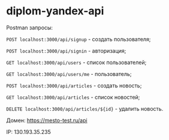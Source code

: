 # diplom-yandex-api

Postman запросы: 

```POST localhost:3000/api/signup``` - создать пользователя;

```POST localhost:3000/api/signin``` - авторизация;

```GET localhost:3000/api/users``` - список пользователей;

```GET localhost:3000/api/users/me``` - пользователь;

```POST localhost:3000/api/articles``` - создать новость;

```GET localhost:3000/api/articles``` - список новостей;

```DELETE localhost:3000/api/articles/${id}``` - удалить новость.

Домен: https://mesto-test.ru/api 

IP: 130.193.35.235

